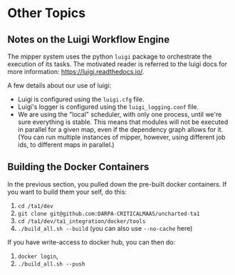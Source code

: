 # Other Topics

## Notes on the Luigi Workflow Engine

The mipper system uses the python `luigi` package to orchestrate the execution
of its tasks. The motivated reader is referred to the luigi docs for more
information: https://luigi.readthedocs.io/.

A few details about our use of luigi:
* Luigi is configured using the `luigi.cfg` file.
* Luigi's logger is configured using the `luigi_logging.conf` file.
* We are using the "local" scheduler, with only one process, until we're sure
  everything is stable. This means that modules will not be executed in
  parallel for a given map, even if the dependency graph allows for it. (You can
  run multiple instances of mipper, however, using different job ids, to
  different maps in parallel.)


## Building the Docker Containers

In the previous section, you pulled down the pre-built docker containers. If you
want to build them your self, do this:
1. `cd /ta1/dev`
2. `git clone git@github.com:DARPA-CRITICALMAAS/uncharted-ta1`
3. `cd /ta1/dev/ta1_integration/docker/tools`
4. `./build_all.sh --build`  (you can also use `--no-cache` here)

If you have write-access to docker hub, you can then do:
1. `docker login`,
2. `./build_all.sh --push`
